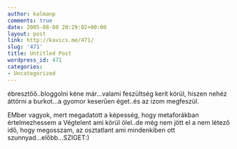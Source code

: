 ```yaml
---
author: kalmanp
comments: true
date: 2005-08-08 20:29:02+00:00
layout: post
link: http://kavics.me/471/
slug: '471'
title: Untitled Post
wordpress_id: 471
categories:
- Uncategorized
---
```


ébresztőő..bloggolni kéne már...valami feszültség kerít körül, hiszen nehéz áttörni a burkot...a gyomor keserűen éget..és az izom megfeszül.




EMber vagyok, mert megadatott a képesség, hogy metaforákban értelmezhessem a Végtelent ami körül ölel..de még nem jött el a nem létező idő, hogy megosszam, az osztatlant ami mindenkiben ott szunnyad...előbb...SZIGET:)
